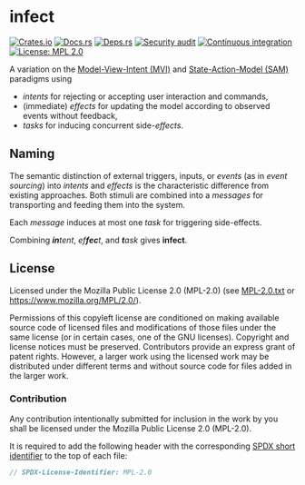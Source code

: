<!-- SPDX-FileCopyrightText: The infect authors -->
<!-- SPDX-License-Identifier: MPL-2.0 -->

# infect

[![Crates.io](https://img.shields.io/crates/v/infect.svg)](https://crates.io/crates/infect)
[![Docs.rs](https://docs.rs/infect/badge.svg)](https://docs.rs/infect)
[![Deps.rs](https://deps.rs/repo/github/uklotzde/infect/status.svg)](https://deps.rs/repo/github/uklotzde/infect)
[![Security audit](https://github.com/uklotzde/infect/actions/workflows/security-audit.yaml/badge.svg)](https://github.com/uklotzde/infect/actions/workflows/security-audit.yaml)
[![Continuous integration](https://github.com/uklotzde/infect/actions/workflows/build-and-test.yaml/badge.svg)](https://github.com/uklotzde/infect/actions/workflows/build-and-test.yaml)
[![License: MPL 2.0](https://img.shields.io/badge/License-MPL_2.0-brightgreen.svg)](https://opensource.org/licenses/MPL-2.0)

A variation on the [Model-View-Intent (MVI)][mvi] and [State-Action-Model (SAM)][sam] paradigms using

- _intents_ for rejecting or accepting user interaction and commands,
- (immediate) _effects_ for updating the model according to observed events without feedback,
- _tasks_ for inducing concurrent side-_effects_.

[mvi]: https://hannesdorfmann.com/android/model-view-intent/ "Model-View-Intent (MVI)"
[sam]: https://sam.js.org/ "State-Action-Model (SAM)"

## Naming

The semantic distinction of external triggers, inputs, or _events_ (as in _event sourcing_)
into _intents_ and _effects_ is the characteristic difference from existing approaches.
Both stimuli are combined into a _messages_ for transporting and feeding them into the system.

Each _message_ induces at most one _task_ for triggering side-effects.

Combining _**in**tent_, _ef**fec**t_, and _**t**ask_ gives **infect**.

## License

Licensed under the Mozilla Public License 2.0 (MPL-2.0) (see [MPL-2.0.txt](LICENSES/MPL-2.0.txt) or <https://www.mozilla.org/MPL/2.0/>).

Permissions of this copyleft license are conditioned on making available source code of licensed files and modifications of those files under the same license (or in certain cases, one of the GNU licenses). Copyright and license notices must be preserved. Contributors provide an express grant of patent rights. However, a larger work using the licensed work may be distributed under different terms and without source code for files added in the larger work.

### Contribution

Any contribution intentionally submitted for inclusion in the work by you shall be licensed under the Mozilla Public License 2.0 (MPL-2.0).

It is required to add the following header with the corresponding [SPDX short identifier](https://spdx.dev/ids/) to the top of each file:

```rust
// SPDX-License-Identifier: MPL-2.0
```
